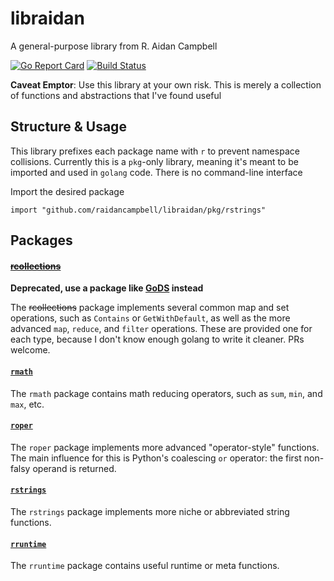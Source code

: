 # libraidan
A general-purpose library from R. Aidan Campbell

[![Go Report Card](https://goreportcard.com/badge/github.com/raidancampbell/libraidan)](https://goreportcard.com/report/github.com/raidancampbell/libraidan)
[![Build Status](https://travis-ci.com/raidancampbell/libraidan.svg?branch=master)](https://travis-ci.com/raidancampbell/libraidan)

**Caveat Emptor**: Use this library at your own risk.  This is merely a collection of functions and abstractions that I've found useful

## Structure & Usage
This library prefixes each package name with `r` to prevent namespace collisions.  Currently this is a `pkg`-only library, meaning it's meant to be imported and used in `golang` code.  There is no command-line interface

Import the desired package
```
import "github.com/raidancampbell/libraidan/pkg/rstrings"
```

## Packages
#### [~~rcollections~~](https://godoc.org/github.com/raidancampbell/libraidan/pkg/rcollections) 

**Deprecated, use a package like [GoDS](https://github.com/emirpasic/gods) instead**

The ~~rcollections~~ package implements several common map and set operations, such as `Contains` or `GetWithDefault`, as well as the more advanced `map`, `reduce`, and `filter` operations.  These are provided one for each type, because I don't know enough golang to write it cleaner.  PRs welcome.

#### [`rmath`](https://godoc.org/github.com/raidancampbell/libraidan/pkg/rmath)

The `rmath` package contains math reducing operators, such as `sum`, `min`, and `max`, etc.

#### [`roper`](https://godoc.org/github.com/raidancampbell/libraidan/pkg/roper)

The `roper` package implements more advanced "operator-style" functions.  The main influence for this is Python's coalescing `or` operator: the first non-falsy operand is returned. 

#### [`rstrings`](https://godoc.org/github.com/raidancampbell/libraidan/pkg/rstrings)

The `rstrings` package implements more niche or abbreviated string functions.

#### [`rruntime`](https://godoc.org/github.com/raidancampbell/libraidan/pkg/rruntime)

The `rruntime` package contains useful runtime or meta functions.
